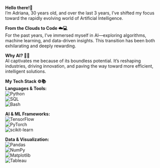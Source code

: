 **Hello there!👋**  
I’m Adriana, 30 years old, and over the last 3 years, I’ve shifted my focus toward the rapidly evolving world of Artificial Intelligence.

**From the Clouds to Code ☁️💻**  
For the past years, I’ve immersed myself in AI—exploring algorithms, machine learning, and data-driven insights. This transition has been both exhilarating and deeply rewarding.

**Why AI? 🤖🌐**  
AI captivates me because of its boundless potential. It’s reshaping industries, driving innovation, and paving the way toward more efficient, intelligent solutions.

**My Tech Stack ⚙️📚**  
**Languages & Tools:**  
![Python](https://img.shields.io/badge/Python-3776AB?style=flat-square&logo=python&logoColor=white)  
![SQL](https://img.shields.io/badge/SQL-005C84?style=flat-square&logo=amazon-dynamodb&logoColor=white)  
![Bash](https://img.shields.io/badge/Bash-4EAA25?style=flat-square&logo=gnu-bash&logoColor=white)

**AI & ML Frameworks:**  
![TensorFlow](https://img.shields.io/badge/TensorFlow-FF6F00?style=flat-square&logo=tensorflow&logoColor=white)  
![PyTorch](https://img.shields.io/badge/PyTorch-EE4C2C?style=flat-square&logo=pytorch&logoColor=white)  
![scikit-learn](https://img.shields.io/badge/scikit--learn-F7931E?style=flat-square&logo=scikit-learn&logoColor=white)

**Data & Visualization:**  
![Pandas](https://img.shields.io/badge/Pandas-150458?style=flat-square&logo=pandas&logoColor=white)  
![NumPy](https://img.shields.io/badge/NumPy-013243?style=flat-square&logo=numpy&logoColor=white)  
![Matplotlib](https://img.shields.io/badge/Matplotlib-11557c?style=flat-square&logo=Plotly&logoColor=white)  
![Tableau](https://img.shields.io/badge/Tableau-E97627?style=flat-square&logo=tableau&logoColor=white)

